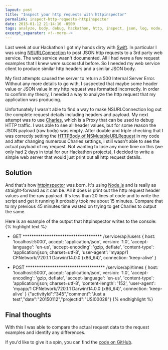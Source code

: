 ```yaml
---
layout: post
title: "Inspect your http requests with httpinspector"
permalink: inspect-http-requests-httpinspector
date: 2015-01-12 21:14:10 -0500
tags: analyze, body, debug, hackathon, http, inspect, json, log, node, node.js, payload, request, swift
excerpt_separator: <!--more-->
---
```

Last week at our Hackathon I got my hands dirty with [Swift][swift]. In particular I was using [NSURLConnection][nsurlconnection] to post JSON http requests to a 3rd party web service. The web service wasn't documented. All I had were a few request examples that I knew were successful before. So I needed my web service client to produce similar http headers and a similar JSON body.

My first attempts caused the server to return a 500 Internal Server Error. Without any more details to go with, I suspected that maybe some header value or JSON value in my http request was formatted incorrectly. In order to confirm my theory, I needed a way to analyze the http request that my application was producing.

Unfortunately I wasn't able to find a way to make NSURLConnection log out the complete request details including headers and payload. My next attempt was to use [Charles][charles], which is a Proxy that can be used to debug HTTP traffic. I was able to see all header values, but for some reason the JSON payload (raw body) was empty. After double and triple checking that I was correctly setting the [HTTPBody of NSMutableURLRequest][nsmutableurlrequest] in my code and after changing numerous Charles settings, I still wasn't able to see the actual payload of my request. Not wanting to lose any more time on this (we only had 2 days in total for our Hackathon projects), I decided to write a simple web server that would just print out all http request details.
<!--more-->
## Solution

And that's how [httpinspector][httpinspector] was born. It's using [Node.js][nodejs] and is really as straight-forward as it can be. All it does is print out the http request header values and the raw payload. It's less than 20 lines of code and to write the script and get it running it probably took me about 15 minutes. Compare that to my previous 45 minutes time wasted on trying to get Charles to output the same.

Here is an example of the output that httpinspector writes to the console:
{% highlight text %}
* GET ************************************
/service/api/users
{ host: 'localhost:5000',
  accept: 'application/json',
  version: '1.0',
  'accept-language': 'en-us',
  'accept-encoding': 'gzip, deflate',
  'content-type': 'application/json; charset=utf-8',
  'user-agent': 'myapp/1 CFNetwork/720.1.1 Darwin/14.0.0 (x86_64)',
  connection: 'keep-alive' }

* POST ************************************
/service/api/times
{ host: 'localhost:5000',
  accept: 'application/json',
  version: '1.0',
  'accept-encoding': 'gzip, deflate',
  'accept-language': 'en-us',
  'content-type': 'application/json; charset=utf-8',
  'content-length': '152',
  'user-agent': 'myapp/1 CFNetwork/720.1.1 Darwin/14.0.0 (x86_64)',
  connection: 'keep-alive' }
{"activityId":"345","comment":"Just a test","date":"20150112","projectId":"USI00028"}
{% endhighlight %}

## Final thoughts

With this I was able to compare the actual request data to the request examples and identify any differences.

If you'd like to give it a spin, you can find the [code on GitHub][code].

[swift]: https://developer.apple.com/swift/
[nsurlconnection]: https://developer.apple.com/library/mac/documentation/Cocoa/Reference/Foundation/Classes/NSURLConnection_Class/index.html#//apple_ref/occ/clm/NSURLConnection/sendAsynchronousRequest:queue:completionHandler:
[charles]: http://www.charlesproxy.com/
[nsmutableurlrequest]: https://developer.apple.com/library/ios/documentation/Cocoa/Reference/Foundation/Classes/NSMutableURLRequest_Class/index.html#//apple_ref/occ/instp/NSMutableURLRequest/HTTPBody
[httpinspector]: https://github.com/ruhkopf/httpinspector
[nodejs]: http://nodejs.org/
[code]: https://github.com/ruhkopf/httpinspector